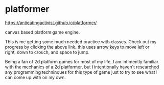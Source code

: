 # platformer

https://antieatingactivist.github.io/platformer/

canvas based platform game engine.

This is me getting some much needed practice with classes. Check out my progress by clicking the above link. this uses arrow keys to move left or right, down to crouch, and space to jump.

Being a fan of 2d platform games for most of my life, I am intimently familiar with the mechanics of a 2d platformer, but I intentionally haven't researched any programming techninques for this type of game just to try to see what I can come up with on my own.

